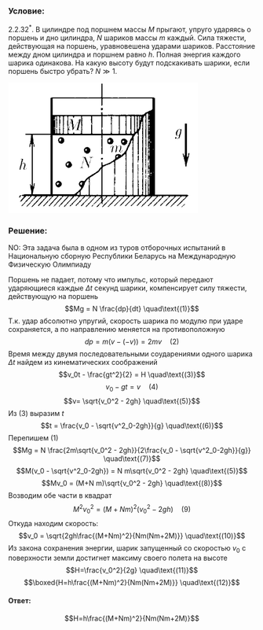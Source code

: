 ###  Условие: 

$2.2.32^*.$ В цилиндре под поршнем массы $M$ прыгают, упруго ударяясь о поршень и дно цилиндра, $N$ шариков массы $m$ каждый. Сила тяжести, действующая на поршень, уравновешена ударами шариков. Расстояние между дном цилиндра и поршнем равно $h$. Полная энергия каждого шарика одинакова. На какую высоту будут подскакивать шарики, если поршень быстро убрать? $N \gg 1$. 

![ К задаче 2.2.32 |386x266, 39%](../../img/2.2.32/statement.png)

###  Решение: 

NO: Эта задача была в одном из туров отборочных испытаний в Национальную сборную Республики Беларусь на Международную Физическую Олимпиаду 

Поршень не падает, потому что импульс, который передают ударяющиеся каждые $\Delta t$ секунд шарики, компенсирует силу тяжести, действующую на поршень $$Mg = N \frac{dp}{dt} \quad\text{(1)}$$ Т.к. удар абсолютно упругий, скорость шарика по модулю при ударе сохраняется, а по направлению меняется на противоположную $$dp = m(v - (-v)) = 2mv \quad\text{(2)}$$ Время между двумя последовательными соударениями одного шарика $\Delta t$ найдем из кинематических соображений $$v_0t - \frac{gt^2}{2} = H \quad\text{(3)}$$ $$v_0 - gt = v \quad\text{(4)}$$ $$v= \sqrt{v_0^2 - 2gh} \quad\text{(5)}$$ Из $\text{(3)}$ выразим $t$ $$t = \frac{v_0 - \sqrt{v^2_0-2gh}}{g} \quad\text{(6)}$$ Перепишем $\text{(1)}$ $$Mg = N \frac{2m\sqrt{v_0^2 - 2gh}}{2\frac{v_0 - \sqrt{v^2_0-2gh}}{g}} \quad\text{(7)}$$ $$M(v_0 - \sqrt{v^2_0-2gh}) = N m\sqrt{v_0^2 - 2gh} \quad\text{(5)}$$ $$Mv_0 = (M+N m)\sqrt{v_0^2 - 2gh} \quad\text{(8)}$$ Возводим обе части в квадрат $$M^2v_0^2 = (M+N m)^2(v_0^2 - 2gh) \quad\text{(9)}$$ Откуда находим скорость: $$v_0 = \sqrt{2gh\frac{(M+Nm)^2}{Nm(Nm+2M)}} \quad\text{(10)}$$ Из закона сохранения энергии, шарик запущенный со скоростью $v_0$ с поверхности земли достигнет максиму своего полета на высоте $$H=\frac{v_0^2}{2g} \quad\text{(11)}$$ $$\boxed{H=h\frac{(M+Nm)^2}{Nm(Nm+2M)}} \quad\text{(12)}$$ 

####  Ответ: 

$$H=h\frac{(M+Nm)^2}{Nm(Nm+2M)}$$

  

